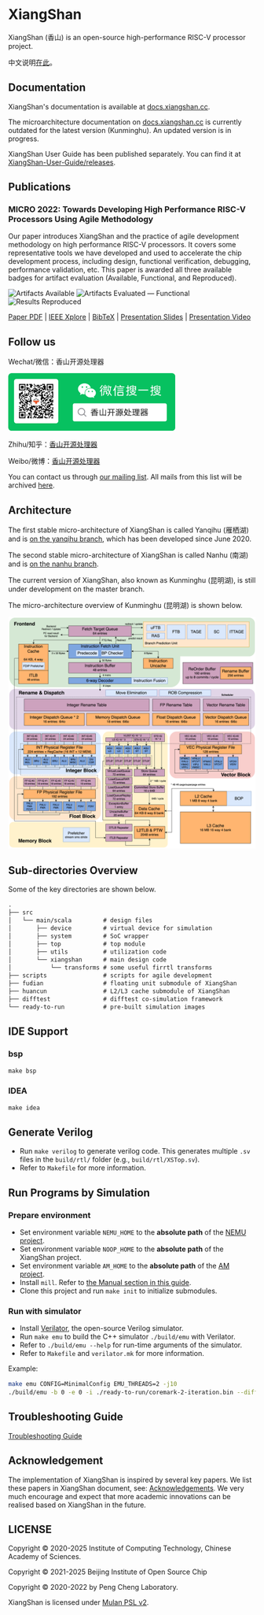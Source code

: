 # XiangShan

XiangShan (香山) is an open-source high-performance RISC-V processor project.

中文说明[在此](readme.zh-cn.md)。

## Documentation

XiangShan's documentation is available at [docs.xiangshan.cc](https://docs.xiangshan.cc).

The microarchitecture documentation on [docs.xiangshan.cc](https://docs.xiangshan.cc) is currently outdated for the latest version (Kunminghu). An updated version is in progress.

XiangShan User Guide has been published separately. You can find it at [XiangShan-User-Guide/releases](https://github.com/OpenXiangShan/XiangShan-User-Guide/releases).

## Publications

### MICRO 2022: Towards Developing High Performance RISC-V Processors Using Agile Methodology

Our paper introduces XiangShan and the practice of agile development methodology on high performance RISC-V processors.
It covers some representative tools we have developed and used to accelerate the chip development process, including design, functional verification, debugging, performance validation, etc.
This paper is awarded all three available badges for artifact evaluation (Available, Functional, and Reproduced).

![Artifacts Available](https://github.com/OpenXiangShan/XiangShan-doc/raw/main/publications/images/artifacts_available_dl.jpg)
![Artifacts Evaluated — Functional](https://github.com/OpenXiangShan/XiangShan-doc/raw/main/publications/images/artifacts_evaluated_functional_dl.jpg)
![Results Reproduced](https://github.com/OpenXiangShan/XiangShan-doc/raw/main/publications/images/results_reproduced_dl.jpg)

[Paper PDF](https://github.com/OpenXiangShan/XiangShan-doc/blob/main/publications/micro2022-xiangshan.pdf) | [IEEE Xplore](https://ieeexplore.ieee.org/abstract/document/9923860) | [BibTeX](https://github.com/OpenXiangShan/XiangShan-doc/blob/main/publications/micro2022-xiangshan.bib) | [Presentation Slides](https://github.com/OpenXiangShan/XiangShan-doc/blob/main/publications/micro2022-xiangshan-slides.pdf) | [Presentation Video](https://www.bilibili.com/video/BV1FB4y1j7Jy)

## Follow us

Wechat/微信：香山开源处理器

<div align=left><img width="340" height="117" src="images/wechat.png"/></div>

Zhihu/知乎：[香山开源处理器](https://www.zhihu.com/people/openxiangshan)

Weibo/微博：[香山开源处理器](https://weibo.com/u/7706264932)

You can contact us through [our mailing list](mailto:xiangshan-all@ict.ac.cn). All mails from this list will be archived [here](https://www.mail-archive.com/xiangshan-all@ict.ac.cn/).

## Architecture

The first stable micro-architecture of XiangShan is called Yanqihu (雁栖湖) and is [on the yanqihu branch](https://github.com/OpenXiangShan/XiangShan/tree/yanqihu), which has been developed since June 2020.

The second stable micro-architecture of XiangShan is called Nanhu (南湖) and is [on the nanhu branch](https://github.com/OpenXiangShan/XiangShan/tree/nanhu).

The current version of XiangShan, also known as Kunminghu (昆明湖), is still under development on the master branch.

The micro-architecture overview of Kunminghu (昆明湖) is shown below.

![xs-arch-kunminghu](images/xs-arch-kunminghu.svg)



## Sub-directories Overview

Some of the key directories are shown below.

```
.
├── src
│   └── main/scala         # design files
│       ├── device         # virtual device for simulation
│       ├── system         # SoC wrapper
│       ├── top            # top module
│       ├── utils          # utilization code
│       └── xiangshan      # main design code
│           └── transforms # some useful firrtl transforms
├── scripts                # scripts for agile development
├── fudian                 # floating unit submodule of XiangShan
├── huancun                # L2/L3 cache submodule of XiangShan
├── difftest               # difftest co-simulation framework
└── ready-to-run           # pre-built simulation images
```

## IDE Support

### bsp
```
make bsp
```

### IDEA
```
make idea
```


## Generate Verilog

* Run `make verilog` to generate verilog code. This generates multiple `.sv` files in the `build/rtl/` folder (e.g., `build/rtl/XSTop.sv`).
* Refer to `Makefile` for more information.



## Run Programs by Simulation

### Prepare environment

* Set environment variable `NEMU_HOME` to the **absolute path** of the [NEMU project](https://github.com/OpenXiangShan/NEMU).
* Set environment variable `NOOP_HOME` to the **absolute path** of the XiangShan project.
* Set environment variable `AM_HOME` to the **absolute path** of the [AM project](https://github.com/OpenXiangShan/nexus-am).
* Install `mill`. Refer to [the Manual section in this guide](https://mill-build.org/mill/cli/installation-ide.html#_bootstrap_scripts).
* Clone this project and run `make init` to initialize submodules.

### Run with simulator

* Install [Verilator](https://verilator.org/guide/latest/), the open-source Verilog simulator.
* Run `make emu` to build the C++ simulator `./build/emu` with Verilator.
* Refer to `./build/emu --help` for run-time arguments of the simulator.
* Refer to `Makefile` and `verilator.mk` for more information.

Example:

```bash
make emu CONFIG=MinimalConfig EMU_THREADS=2 -j10
./build/emu -b 0 -e 0 -i ./ready-to-run/coremark-2-iteration.bin --diff ./ready-to-run/riscv64-nemu-interpreter-so
```

## Troubleshooting Guide

[Troubleshooting Guide](https://github.com/OpenXiangShan/XiangShan/wiki/Troubleshooting-Guide)

## Acknowledgement

The implementation of XiangShan is inspired by several key papers. We list these papers in XiangShan document, see: [Acknowledgements](https://docs.xiangshan.cc/zh-cn/latest/acknowledgments/). We very much encourage and expect that more academic innovations can be realised based on XiangShan in the future.

## LICENSE

Copyright © 2020-2025 Institute of Computing Technology, Chinese Academy of Sciences.

Copyright © 2021-2025 Beijing Institute of Open Source Chip

Copyright © 2020-2022 by Peng Cheng Laboratory.

XiangShan is licensed under [Mulan PSL v2](LICENSE).
